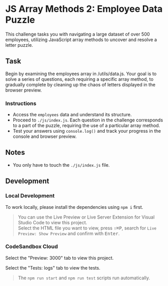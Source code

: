 # JS Array Methods 2: Employee Data Puzzle

This challenge tasks you with navigating a large dataset of over 500 employees, utilizing JavaScript array methods to uncover and resolve a letter puzzle.

## Task

Begin by examining the employees array in /utils/data.js. Your goal is to solve a series of questions, each requiring a specific array method, to gradually complete by cleaning up the chaos of letters displayed in the browser preview.

### Instructions
- Access the `employees` data and understand its structure.
- Proceed to `./js/index.js`. Each question in the challenge corresponds to a part of the puzzle, requiring the use of a particular array method.
- Test your answers using `console.log()` and track your progress in the console and browser preview.

## Notes

- You only have to touch the `./js/index.js` file.

## Development

### Local Development

To work locally, please install the dependencies using `npm i` first.


> You can use the Live Preview or Live Server Extension for Visual Studio Code to view this project.  
> Select the HTML file you want to view, press <kbd>⇧</kbd><kbd>⌘</kbd><kbd>P</kbd>, search for `Live Preview: Show Preview` and confirm with <kbd>Enter</kbd>.


### CodeSandbox Cloud

Select the "Preview: 3000" tab to view this project.

Select the "Tests: logs" tab to view the tests.

> The `npm run start` and `npm run test` scripts run automatically.
